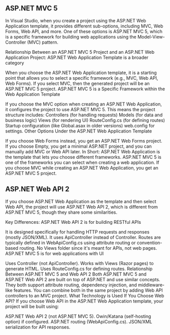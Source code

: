 ## ASP.NET MVC 5 
In Visual Studio, when you create a project using the ASP.NET Web Application template, it provides different sub-options, including MVC, Web Forms, Web API, and more. One of these options is ASP.NET MVC 5, which is a specific framework for building web applications using the Model-View-Controller (MVC) pattern.

Relationship Between an ASP.NET MVC 5 Project and an ASP.NET Web Application Project:
ASP.NET Web Application Template is a broader category

When you choose the ASP.NET Web Application template, it is a starting point that allows you to select a specific framework (e.g., MVC, Web API, Web Forms).
If you select MVC, then the generated project will be an ASP.NET MVC 5 project.
ASP.NET MVC 5 is a Specific Framework within the Web Application Template

If you choose the MVC option when creating an ASP.NET Web Application, it configures the project to use ASP.NET MVC 5.
This means the project structure includes:
Controllers (for handling requests)
Models (for data and business logic)
Views (for rendering UI)
RouteConfig.cs (for defining routes)
Startup configuration (like Global.asax in older versions)
web.config for settings.
Other Options Under the ASP.NET Web Application Template

If you choose Web Forms instead, you get an ASP.NET Web Forms project.
If you choose Empty, you get a minimal ASP.NET project, and you can manually add MVC or Web API later.
In Short:
ASP.NET Web Application is the template that lets you choose different frameworks.
ASP.NET MVC 5 is one of the frameworks you can select when creating a web application.
If you choose MVC while creating an ASP.NET Web Application, you get an ASP.NET MVC 5 project.


## ASP.NET Web API 2
If you choose ASP.NET Web Application as the template and then select Web API, the project will use ASP.NET Web API 2, which is different from ASP.NET MVC 5, though they share some similarities.

Key Differences:
ASP.NET Web API 2 is for building RESTful APIs

It is designed specifically for handling HTTP requests and responses (mostly JSON/XML).
It uses ApiController instead of Controller.
Routes are typically defined in WebApiConfig.cs using attribute routing or convention-based routing.
No Views folder since it's meant for APIs, not web pages.
ASP.NET MVC 5 is for web applications with UI

Uses Controller (not ApiController).
Works with Views (Razor pages) to generate HTML.
Uses RouteConfig.cs for defining routes.
Relationship Between ASP.NET MVC 5 and Web API 2
Both ASP.NET MVC 5 and ASP.NET Web API 2 are built on top of ASP.NET and use similar concepts.
They both support attribute routing, dependency injection, and middleware-like features.
You can combine both in the same project by adding Web API controllers to an MVC project.
What Technology is Used If You Choose Web API?
If you choose Web API in the ASP.NET Web Application template, your project will be built using:

ASP.NET Web API 2 (not ASP.NET MVC 5).
Owin/Katana (self-hosting option) if configured.
ASP.NET routing (WebApiConfig.cs).
JSON/XML serialization for API responses.
